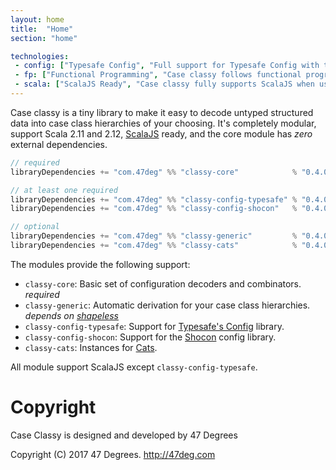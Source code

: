 ```yaml
---
layout: home
title:  "Home"
section: "home"

technologies:
 - config: ["Typesafe Config", "Full support for Typesafe Config with the typesafe module"]
 - fp: ["Functional Programming", "Case classy follows functional programming paradigms with an emphasis on ease of use for beginners"]
 - scala: ["ScalaJS Ready", "Case classy fully supports ScalaJS when used with the Shocon module"]
---
```


Case classy is a tiny library to make it easy to decode untyped
structured data into case class hierarchies of your choosing. It's
completely modular, support Scala 2.11 and
2.12, [ScalaJS](https://www.scala-js.org) ready, and the core module
has _zero_ external dependencies.

[comment]: # (Start Replace)

<a name="modules"></a>
```scala
// required
libraryDependencies += "com.47deg" %% "classy-core"            % "0.4.0"

// at least one required
libraryDependencies += "com.47deg" %% "classy-config-typesafe" % "0.4.0"
libraryDependencies += "com.47deg" %% "classy-config-shocon"   % "0.4.0"

// optional
libraryDependencies += "com.47deg" %% "classy-generic"         % "0.4.0"
libraryDependencies += "com.47deg" %% "classy-cats"            % "0.4.0"
```

[comment]: # (End Replace)

The modules provide the following support:

 * `classy-core`: Basic set of configuration decoders and combinators. *required*
 * `classy-generic`: Automatic derivation for your case class
   hierarchies. *depends on [shapeless](https://github.com/milessabin/shapeless)*
 * `classy-config-typesafe`: Support for [Typesafe's Config](https://github.com/typesafehub/config) library.
 * `classy-config-shocon`: Support for the [Shocon](https://github.com/unicredit/shocon) config library.
 * `classy-cats`: Instances for [Cats](https://github.com/typelevel/cats).

All module support ScalaJS except `classy-config-typesafe`.

[comment]: # (Start Copyright)
# Copyright

Case Classy is designed and developed by 47 Degrees

Copyright (C) 2017 47 Degrees. <http://47deg.com>

[comment]: # (End Copyright)